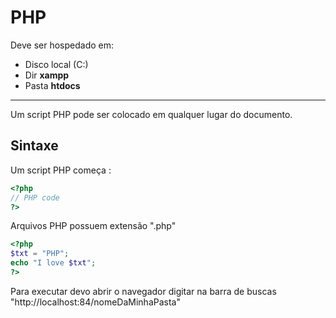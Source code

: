 # PHP 


Deve ser hospedado em:
- Disco local (C:)
- Dir **xampp**
- Pasta **htdocs**
---

Um script PHP pode ser colocado em qualquer lugar do documento.

## Sintaxe 

Um script PHP começa <?php e termina com  ?>:
``````php
<?php
// PHP code
?>
``````
Arquivos PHP possuem extensão ".php"
``````php
<?php
$txt = "PHP";
echo "I love $txt";
?>
``````
Para executar devo abrir o navegador digitar na barra de buscas 
"http://localhost:84/nomeDaMinhaPasta"

